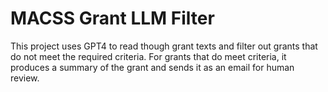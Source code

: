 # MACSS Grant LLM Filter

This project uses GPT4 to read though grant texts and filter out grants that do
not meet the required criteria. For grants that do meet criteria, it produces 
a summary of the grant and sends it as an email for human review.